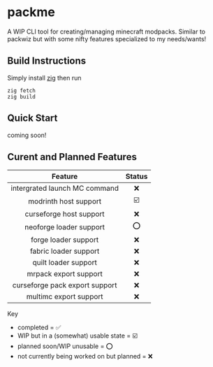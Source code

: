 # packme
A WIP CLI tool for creating/managing minecraft modpacks. Similar to packwiz but with some nifty features specialized to my needs/wants!

## Build Instructions
Simply install [zig](https://ziglang.org/) then run
``` 
zig fetch
zig build
```
## Quick Start
coming soon!

## Curent and Planned Features
| Feature | Status |
| :------: | :-: |
| intergrated launch MC command | ❌ |
| modrinth host support | ☑️ |
| curseforge host support | ❌ |
| neoforge loader support | ⭕ |
| forge loader support | ❌ |
| fabric loader support | ❌ |
| quilt loader support | ❌ |
| mrpack export support | ❌ |
| curseforge pack export support | ❌ |
| multimc export support | ❌ |

Key
- completed = ✅
- WIP but in a (somewhat) usable state = ☑️
- planned soon/WIP unusable = ⭕
- not currently being worked on but planned = ❌